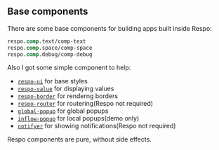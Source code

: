
Base components
----

There are some base components for building apps built inside Respo:

```clojure
respo.comp.text/comp-text
respo.comp.space/comp-space
respo.comp.debug/comp-debug
```

Also I got some simple component to help:

* [`respo-ui`](http://github.com/Respo/respo-ui) for base styles
* [`respo-value`](https://github.com/Respo/respo-value) for displaying values
* [`respo-border`](https://github.com/Respo/respo-border) for renderng borders
* [`respo-router`](https://github.com/Respo/respo-router) for routering(Respo not required)
* [`global-popup`](https://github.com/Respo/global-popup) for global popups
* [`inflow-popup`](https://github.com/Respo/inflow-popup) for local popups(demo only)
* [`notifyer`](https://github.com/Respo/notifier) for showing notifications(Respo not required)

Respo components are pure, without side effects.
